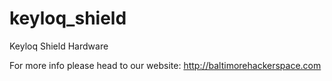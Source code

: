 keyloq_shield
=============

Keyloq Shield Hardware

For more info please head to our website:
http://baltimorehackerspace.com

